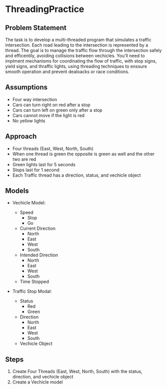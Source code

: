 # ThreadingPractice
 
## Problem Statement

The task is to develop a multi-threaded program that simulates a traffic intersection. Each road leading to the intersection is represented by a thread. The goal is to manage the traffic flow through the intersection safely and efficentily, avoiding collisions between vechicles. You'll need to implment mechanisms for coordinating the flow of traffic, with stop signs, yield signs, and thraffic lights, using threading techniques to enssure smooth operation and prevent dealoacks or race conditions. 


## Assumptions

- Four way intersection
- Cars can turn right on red after a stop 
- Cars can turn left on green only after a stop
- Cars cannot move if the light is red
- No yellow lights

## Approach

- Four threads (East, West, North, South)
- When one thread is green the opposite is green as well and the other two are red
- Green lights last for 5 seconds
- Stops last for 1 second
- Each Traffic thread has a direction, status, and vechicle object

## Models
- Vechicle Model:
  - Speed
    - Stop
    - Go
  - Current Direction
    - North
    - East
    - West
    - South
  - Intended Direction
    - North
    - East
    - West
    - South
  - Time Stopped

- Traffic Stop Modal: 
  - Status
    - Red
    - Green 
  - Direction 
    - North
    - East 
    - West 
    - South
  - Vechicle Object

## Steps

1. Create Four Threads (East, West, North, South) with the status, direction, and vechicle object
2. Create a Vechicle model